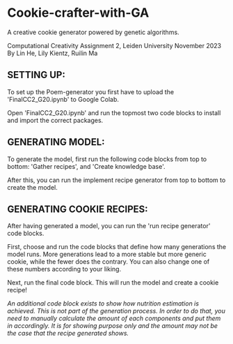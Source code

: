# Cookie-crafter-with-GA
A creative cookie generator powered by genetic algorithms.

Computational Creativity Assignment 2, Leiden University November 2023
By Lin He, Lily Kientz, Ruilin Ma


## SETTING UP:
To set up the Poem-generator you first have to upload the 'FinalCC2_G20.ipynb' to Google Colab.

Open 'FinalCC2_G20.ipynb' and run the topmost two code blocks to install and import the correct packages.


## GENERATING MODEL:
To generate the model, first run the following code blocks from top to bottom: 'Gather recipes', and 'Create knowledge base'. 

After this, you can run the implement recipe generator from top to bottom to create the model.


## GENERATING COOKIE RECIPES:
After having generated a model, you can run the 'run recipe generator' code blocks. 

First, choose and run the code blocks that define how many generations the model runs. More generations lead to a more stable but more generic cookie, while the fewer does the contrary. You can also change one of these numbers according to your liking.

Next, run the final code block. This will run the model and create a cookie recipe!

*An additional code block exists to show how nutrition estimation is achieved. This is not part of the generation process. In order to do that, you need to manually calculate the amount of each components and put them in accordingly. It is for showing purpose only and the amount may not be the case that the recipe generated shows.*
